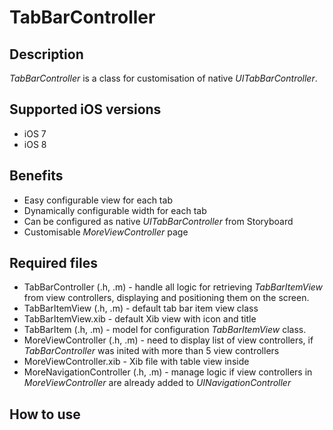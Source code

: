 # TabBarController

## Description
*TabBarController* is a class for customisation of native *UITabBarController*. 

## Supported iOS versions
- iOS 7
- iOS 8

## Benefits
- Easy configurable view for each tab
- Dynamically configurable width for each tab
- Can be configured as native *UITabBarController* from Storyboard
- Customisable *MoreViewController* page

## Required files
- TabBarController (.h, .m) - handle all logic for retrieving *TabBarItemView* from view controllers, displaying and positioning them on the screen.
- TabBarItemView (.h, .m) - default tab bar item view class
- TabBarItemView.xib - default Xib view with icon and title
- TabBarItem (.h, .m) - model for configuration *TabBarItemView* class.
- MoreViewController (.h, .m) - need to display list of view controllers, if *TabBarController* was inited with more than 5 view controllers
- MoreViewController.xib - Xib file with table view inside
- MoreNavigationController (.h, .m) - manage logic if view controllers in *MoreViewController* are already added to *UINavigationController*

## How to use
